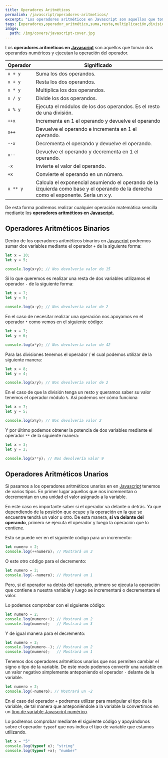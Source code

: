 ```yaml
---
title: Operadores Aritméticos
permalink: /javascript/operadores-aritmeticos/
excerpt: "Los operadores aritméticos en Javascript son aquellos que toman dos operandos numéricos y ejecutan la operación del operador."
tags: [operadores,operador_aritmético,suma,resta,multiplicación,división,resto,potencia]
image:
  path: /img/covers/javascript-cover.jpg
---
```


Los **operadores aritméticos en** [**Javascript**](https://www.manualweb.net/javascript/) son aquellos que toman dos operandos numéricos y ejecutan la operación del operador.


| Operador | Significado                                                                                                                         |
| -------- | ----------------------------------------------------------------------------------------------------------------------------------- |
| `x + y`  | Suma los dos operandos.                                                                                                             |
| `x + y`  | Resta los dos operandos.                                                                                                            |
| `x * y`  | Multiplica los dos operandos.                                                                                                       |
| `x / y`  | Divide los dos operandos.                                                                                                           |
| `x % y`  | Ejecuta el módulos de los dos operandos. Es el resto de una división.                                                               |
| `++x`    | Incrementa en 1 el operando y devuelve el operando                                                                                  |
| `x++`    | Devuelve el operando e incrementa en 1 el operando.                                                                                 |
| `--x`    | Decrementa el operando y devuelve el operando.                                                                                      |
| `x--`    | Devuelve el operando y decrementa en 1 el operando.                                                                                 |
| `-x`     | Invierte el valor del operando.                                                                                                     |
| `+x`     | Convierte el operando en un número.                                                                                                 |
| `x ** y` | Calcula el exponencial asumiendo el operando de la izquierda como base y el operando de la derecha como el exponente. Sería un x y. |


De esta forma podremos realizar cualquier operación matemática sencilla mediante los **operadores aritméticos en** [**Javascript**](https://www.manualweb.net/javascript/)**.**


## Operadores Aritméticos Binarios


Dentro de los operadores aritméticos binarios en [Javascript](https://www.manualweb.net/javascript/) podremos sumar dos variables mediante el operador `+` de la siguiente forma:


```javascript
let x = 10;
let y = 5;

console.log(x+y); // Nos devolvería valor de 15
```


Si lo que queremos es realizar una resta de dos variables utilizamos el operador `-` de la siguiente forma:


```javascript
let x = 7;
let y = 5;

console.log(x-y); // Nos devolvería valor de 2
```


En el caso de necesitar realizar una operación nos apoyamos en el operador `*` como vemos en el siguiente código:


```javascript
let x = 7;
let y = 6;

console.log(x*y); // Nos devolvería valor de 42
```


Para las divisiones tenemos el operador / el cual podemos utilizar de la siguiente manera:


```javascript
let x = 8;
let y = 4;

console.log(x/y); // Nos devolvería valor de 2
```


En el caso de que la división tenga un resto y queramos saber su valor tenemos el operador módulo `%`. Así podemos ver cómo funciona


```javascript
let x = 7;
let y = 5;

console.log(x%y); // Nos devolvería valor 2
```


Y por último podemos obtener la potencia de dos variables mediante el operador `**` de la siguiente manera:


```javascript
let x = 3;
let y = 2;

console.log(x**y); // Nos devolvería valor 9
```


## Operadores Aritméticos Unarios


Si pasamos a los operadores aritméticos unarios en en [Javascript](https://www.manualweb.net/javascript/) tenemos de varios tipos. En primer lugar aquellos que nos incrementan o decrementan en una unidad el valor asignado a la variable.


En este caso es importante saber si el operador va delante o detrás. Ya que dependiendo de la posición que ocupe y la operación en la que se encuentre tendrá un valor u otro. De esta manera, **si va delante del operando**, primero se ejecuta el operador y luego la operación que lo contiene.


Esto se puede ver en el siguiente código para un incremento:


```javascript
let numero = 2;
console.log(++numero); // Mostrará un 3
```


O este otro código para el decremento:


```javascript
let numero = 2;
console.log(--numero); // Mostrará un 1
```


Pero, si el operador va detrás del operado, primero se ejecuta la operación que contiene a nuestra variable y luego se incrementará o decrementara el valor.


Lo podemos comprobar con el siguiente código:


```javascript
let numero = 2;
console.log(numero++); // Mostrará un 2
console.log(numero);   // Mostrará un 3
```


Y de igual manera para el decremento:


```javascript
let numero = 2;
console.log(numero--); // Mostrará un 2
console.log(numero);   // Mostrará un 1
```


Tenemos dos operadores aritméticos unarios que nos permiten cambiar el signo o tipo de la variable. De este modo podemos convertir una variable en un valor negativo simplemente anteponiendo el operador `-` delante de la variable.


```javascript
let numero = 2;
console.log(-numero); // Mostrará un -2
```


En el caso del operador `+` podremos utilizar para manipular el tipo de la variable, de tal manera que anteponiéndole a la variable la convertimos en un [tipo de variable Javascript numérico](https://www.manualweb.net/javascript/tipos-variables-javascript/).


Lo podremos comprobar mediante el siguiente código y apoyándonos sobre el operador `typeof` que nos indica el tipo de variable que estamos utilizando.


```javascript
let x = "5"
console.log(typeof x); "string"
console.log(typeof +x); "number"
```

